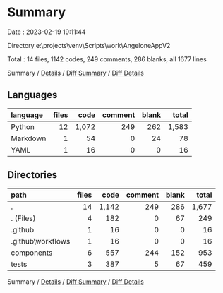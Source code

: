 # Summary

Date : 2023-02-19 19:11:44

Directory e:\\projects\\venv\\Scripts\\work\\AngeloneAppV2

Total : 14 files,  1142 codes, 249 comments, 286 blanks, all 1677 lines

Summary / [Details](details.md) / [Diff Summary](diff.md) / [Diff Details](diff-details.md)

## Languages
| language | files | code | comment | blank | total |
| :--- | ---: | ---: | ---: | ---: | ---: |
| Python | 12 | 1,072 | 249 | 262 | 1,583 |
| Markdown | 1 | 54 | 0 | 24 | 78 |
| YAML | 1 | 16 | 0 | 0 | 16 |

## Directories
| path | files | code | comment | blank | total |
| :--- | ---: | ---: | ---: | ---: | ---: |
| . | 14 | 1,142 | 249 | 286 | 1,677 |
| . (Files) | 4 | 182 | 0 | 67 | 249 |
| .github | 1 | 16 | 0 | 0 | 16 |
| .github\\workflows | 1 | 16 | 0 | 0 | 16 |
| components | 6 | 557 | 244 | 152 | 953 |
| tests | 3 | 387 | 5 | 67 | 459 |

Summary / [Details](details.md) / [Diff Summary](diff.md) / [Diff Details](diff-details.md)
